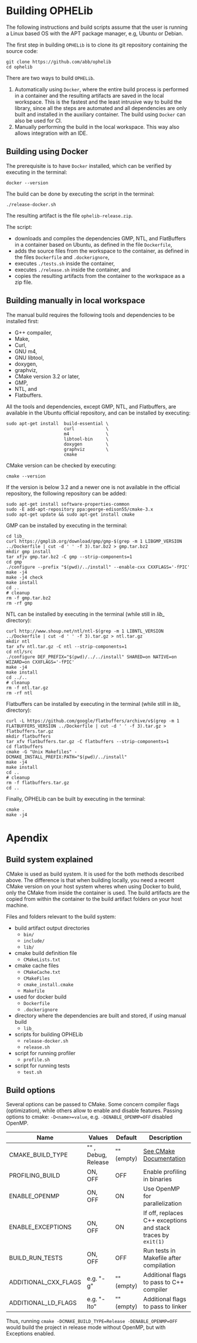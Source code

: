 # Building OPHELib

The following instructions and build scripts assume that the user is running a Linux based OS with the APT package manager, e.g, Ubuntu or Debian.

The first step in building `OPHELib` is to clone its git repository containing the source code:

    git clone https://github.com/abb/ophelib
    cd ophelib

There are two ways to build `OPHELib`.
1. Automatically using `Docker`, where the entire build process is performed in a container and the resulting artifacts are saved in the local workspace. This is the fastest and the least intrusive way to build the library, since all the steps are automated and all dependencies are only built and installed in the auxiliary container. The build using `Docker` can also be used for CI.
2. Manually performing the build in the local workspace. This way also allows integration with an IDE.

## Building using Docker
The prerequisite is to have `Docker` installed, which can be verified by executing in the terminal:

```
docker --version
```

The build can be done by executing the script in the terminal:

```
./release-docker.sh
```
The resulting artifact is the file `ophelib-release.zip`.

The script:
* downloads and compiles the dependencies GMP, NTL, and FlatBuffers in a container based on Ubuntu, as defined in the file `Dockerfile`,
* adds the source files from the workspace to the container, as defined in the files `Dockerfile` and `.dockerignore`,
* executes `./tests.sh` inside the container,
* executes `./release.sh` inside the container, and
* copies the resulting artifacts from the container to the workspace as a zip file.

## Building manually in local workspace

The manual build requires the following tools and dependencies to be installed first:
* G++ compailer,
* Make,
* Curl,
* GNU m4,
* GNU libtool,
* doxygen,
* graphviz,
* CMake version 3.2 or later,
* GMP,
* NTL, and
* Flatbuffers.

All the tools and dependencies, except GMP, NTL, and Flatbuffers, are available in the Ubuntu official repository, and can be installed by executing:

```
sudo apt-get install  build-essential \
                      curl            \
                      m4              \
                      libtool-bin     \
                      doxygen         \
                      graphviz        \
                      cmake
```

CMake version can be checked by executing:

```
cmake --version
```

If the version is below 3.2 and a newer one is not available in the official repository, the following repository can be added:

```
sudo apt-get install software-properties-common
sudo -E add-apt-repository ppa:george-edison55/cmake-3.x
sudo apt-get update && sudo apt-get install cmake
```

GMP can be installed by executing in the terminal:

```
cd lib_
curl https://gmplib.org/download/gmp/gmp-$(grep -m 1 LIBGMP_VERSION ../Dockerfile | cut -d ' ' -f 3).tar.bz2 > gmp.tar.bz2
mkdir gmp install
tar xfjv gmp.tar.bz2 -C gmp --strip-components=1
cd gmp
./configure --prefix "$(pwd)/../install" --enable-cxx CXXFLAGS='-fPIC'
make -j4
make -j4 check
make install
cd ..
# cleanup
rm -f gmp.tar.bz2
rm -rf gmp
```
NTL can be installed by executing in the terminal (while still in *lib_* directory):

```
curl http://www.shoup.net/ntl/ntl-$(grep -m 1 LIBNTL_VERSION ../Dockerfile | cut -d ' ' -f 3).tar.gz > ntl.tar.gz
mkdir ntl
tar xfv ntl.tar.gz -C ntl --strip-components=1
cd ntl/src
./configure DEF_PREFIX="$(pwd)/../../install" SHARED=on NATIVE=on WIZARD=on CXXFLAGS='-fPIC'
make -j4
make install
cd ../..
# cleanup
rm -f ntl.tar.gz
rm -rf ntl
```

Flatbuffers can be installed by executing in the terminal (while still in *lib_* directory):

```
curl -L https://github.com/google/flatbuffers/archive/v$(grep -m 1 FLATBUFFERS_VERSION ../Dockerfile | cut -d ' ' -f 3).tar.gz > flatbuffers.tar.gz
mkdir flatbuffers
tar xfv flatbuffers.tar.gz -C flatbuffers --strip-components=1
cd flatbuffers
cmake -G "Unix Makefiles" -DCMAKE_INSTALL_PREFIX:PATH="$(pwd)/../install"
make -j4
make install
cd ..
# cleanup
rm -f flatbuffers.tar.gz
cd ..
```

Finally, OPHELib can be built by executing in the terminal:

```
cmake .
make -j4
```

# Apendix

## Build system explained
CMake is used as build system. It is used for the both methods described above. The difference is that when building locally, you need a recent CMake version on your host system wheres when using Docker to build, only the CMake from inside the container is used. The build artifacts are the copied from within the container to the build artifact folders on your host machine.

Files and folders relevant to the build system:
* build artifact output directories
    * ```bin/```
    * ```include/```
    * ```lib/```
* cmake build definition file
    * ```CMakeLists.txt```
* cmake cache files
    * ```CMakeCache.txt```
    * ```CMakeFiles```
    * ```cmake_install.cmake```
    * ```Makefile```
* used for docker build
    * ```Dockerfile```
    * ```.dockerignore```
* directory where the dependencies are built and stored, if using manual build
    * ```lib_```
* scripts for building OPHELib
    * ```release-docker.sh```
    * ```release.sh```
* script for running profiler
    * ```profile.sh```
* script for running tests
    * ```test.sh```

## Build options
Several options can be passed to CMake. Some concern compiler flags (optimization), while others allow to enable and disable features. Passing options to cmake: `-D<name>=value`, e.g. `-DENABLE_OPENMP=OFF` disabled OpenMP.

| Name                 | Values              | Default    | Description |
|----------------------|---------------------|------------|-------------|
| CMAKE_BUILD_TYPE     | "" , Debug, Release | "" (empty) | [See CMake Documentation](https://cmake.org/cmake/help/v3.0/variable/CMAKE_BUILD_TYPE.html) |
| PROFILING_BUILD      | ON, OFF             | OFF        | Enable profiling in binaries                                  |
| ENABLE_OPENMP        | ON, OFF             | ON         | Use OpenMP for parallelization                                |
| ENABLE_EXCEPTIONS    | ON, OFF             | ON         | If off, replaces C++ exceptions and stack traces by `exit(1)` |
| BUILD_RUN_TESTS      | ON, OFF             | OFF        | Run tests in Makefile after compilation                       |
| ADDITIONAL_CXX_FLAGS | e.g. "-g"           | "" (empty) | Additional flags to pass to C++ compiler                      |
| ADDITIONAL_LD_FLAGS  | e.g. "-lto"         | "" (empty) | Additional flags to pass to linker                            |

Thus, running `cmake -DCMAKE_BUILD_TYPE=Release -DENABLE_OPENMP=OFF` would build the project in release mode without OpenMP, but with Exceptions enabled.
